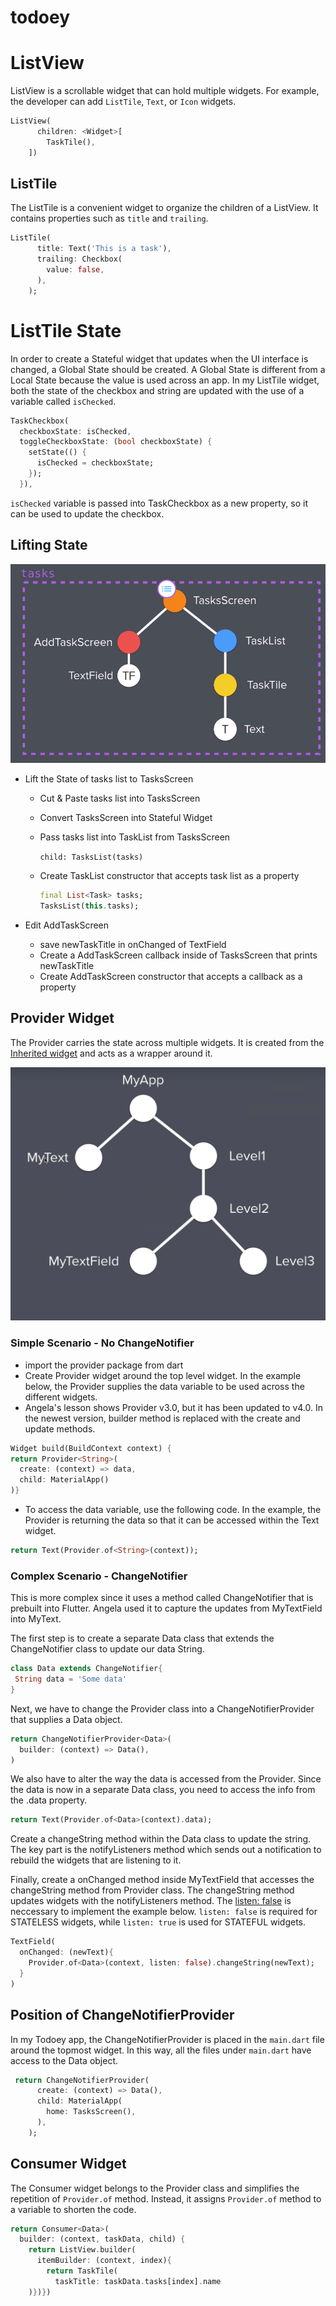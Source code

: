 # todoey

# ListView
ListView is a scrollable widget that can hold multiple widgets. For example, the developer can add `ListTile`, `Text`, or `Icon` widgets.  

```dart
ListView(
      children: <Widget>[
        TaskTile(),
    ])
```

## ListTile
The ListTile is a convenient widget to organize the children of a ListView. It contains properties such as `title` and `trailing`.

```dart
ListTile(
      title: Text('This is a task'),
      trailing: Checkbox(
        value: false,
      ),
    );
```

# ListTile State
In order to create a Stateful widget that updates when the UI interface is changed, a Global State should be created. A Global State is different from a Local State because the value is used across an app. In my ListTile widget, both the state of the checkbox and string are updated with the use of a variable called `isChecked`.

```dart
TaskCheckbox(
  checkboxState: isChecked,
  toggleCheckboxState: (bool checkboxState) {
    setState(() {
      isChecked = checkboxState;
    });
  }),

``` 
`isChecked` variable is passed into TaskCheckbox as a new property, so it can be used to update the checkbox. 

## Lifting State

![lift state](doc/widget-tree.PNG)

* Lift the State of tasks list to TasksScreen

  * Cut & Paste tasks list into TasksScreen
  * Convert TasksScreen into Stateful Widget
  * Pass tasks list into TaskList from TasksScreen

    `child: TasksList(tasks)`
  * Create TaskList constructor that accepts task list as a property

    ```dart 
    final List<Task> tasks;
    TasksList(this.tasks);
    ```

* Edit AddTaskScreen
  
  * save newTaskTitle in onChanged of TextField
  * Create a AddTaskScreen callback inside of TasksScreen that prints newTaskTitle
  * Create AddTaskScreen constructor that accepts a callback as a property

## Provider Widget

The Provider carries the state across multiple widgets. It is created from the [Inherited widget](https://api.flutter.dev/flutter/widgets/InheritedWidget-class.html) and acts as a wrapper around it. 

![](doc/level-widgets.PNG)

### Simple Scenario - No ChangeNotifier
* import the provider package from dart
* Create Provider widget around the top level widget.
In the example below, the Provider supplies the data variable to be used across the different widgets. 
* Angela's lesson shows Provider v3.0, but it has been updated to v4.0. In the newest version, builder method is replaced with the create and update methods. 

```dart
Widget build(BuildContext context) {
return Provider<String>(
  create: (context) => data,
  child: MaterialApp()
)}
```

* To access the data variable, use the following code. In the example, the Provider is returning the data so that it can be accessed within the Text widget. 

```dart
return Text(Provider.of<String>(context));
```

### Complex Scenario - ChangeNotifier

 This is more complex since it uses a method called ChangeNotifier that is prebuilt into Flutter. Angela used it to capture the updates from MyTextField into MyText. 

 The first step is to create a separate Data class that extends the ChangeNotifier class to update our data String. 

 ```dart
class Data extends ChangeNotifier{
  String data = 'Some data'
}
 ```

Next, we have to change the Provider class into a ChangeNotifierProvider that supplies a Data object. 

```dart
return ChangeNotifierProvider<Data>(
  builder: (context) => Data(),
)
```

We also have to alter the way the data is accessed from the Provider. Since the data is now in a separate Data class, you need to access the info from the .data property. 

```dart
return Text(Provider.of<Data>(context).data);
```

Create a changeString method within the Data class to update the string. The key part is the notifyListeners method which sends out a notification to rebuild the widgets that are listening to it. 

Finally, create a onChanged method inside MyTextField that accesses the changeString method from Provider class. The changeString method updates widgets with the notifyListeners method. The [listen: false](https://pub.dev/documentation/provider/latest/provider/Provider/of.html) is neccessary to implement the example below. `listen: false` is required for STATELESS widgets, while `listen: true` is used for STATEFUL widgets. 

```dart
TextField(
  onChanged: (newText){
    Provider.of<Data>(context, listen: false).changeString(newText);
  }
)
```

## Position of ChangeNotifierProvider

In my Todoey app, the ChangeNotifierProvider is placed in the `main.dart` file around the topmost widget. In this way, all the files under `main.dart` have access to the Data object. 

```dart
 return ChangeNotifierProvider(
      create: (context) => Data(),
      child: MaterialApp(
        home: TasksScreen(),
      ),
    );
```

## Consumer Widget

The Consumer widget belongs to the Provider class and simplifies the repetition of `Provider.of` method. Instead, it assigns `Provider.of` method to a variable to shorten the code.

```dart
return Consumer<Data>(
  builder: (context, taskData, child) {
    return ListView.builder(
      itemBuilder: (context, index){
        return TaskTile(
          taskTitle: taskData.tasks[index].name
    )})})
``` 